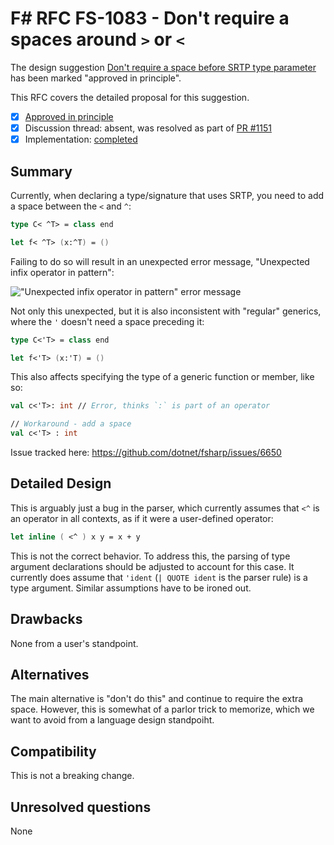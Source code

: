 # F# RFC FS-1083 - Don't require a spaces around `>` or `<`

The design suggestion [Don't require a space before SRTP type parameter](https://github.com/fsharp/fslang-suggestions/issues/668) has been marked "approved in principle".

This RFC covers the detailed proposal for this suggestion.

* [x] [Approved in principle](https://github.com/fsharp/fslang-suggestions/issues/668#issuecomment-443213791)
* [x] Discussion thread: absent, was resolved as part of [PR #1151](https://github.com/fsharp/fslang-suggestions/issues/1151)
* [x] Implementation: [completed](https://github.com/fsharp/fslang-suggestions/issues/1151)

## Summary

Currently, when declaring a type/signature that uses SRTP, you need to add a space between the `<` and `^`:

```fsharp
type C< ^T> = class end

let f< ^T> (x:^T) = ()
```

Failing to do so will result in an unexpected error message, "Unexpected infix operator in pattern":

!["Unexpected infix operator in pattern" error message](https://user-images.githubusercontent.com/32428601/39529555-43ea60ee-4e27-11e8-8f94-7f1a386c4f3d.png)

Not only this unexpected, but it is also inconsistent with "regular" generics, where the `'` doesn't need a space preceding it:

```fsharp
type C<'T> = class end

let f<'T> (x:'T) = ()
```

This also affects specifying the type of a generic function or member, like so:

```fsharp
val c<'T>: int // Error, thinks `:` is part of an operator

// Workaround - add a space
val c<'T> : int
```

Issue tracked here: https://github.com/dotnet/fsharp/issues/6650

## Detailed Design

This is arguably just a bug in the parser, which currently assumes that `<^` is an operator in all contexts, as if it were a user-defined operator:

```fsharp
let inline ( <^ ) x y = x + y
```

This is not the correct behavior. To address this, the parsing of type argument declarations should be adjusted to account for this case. It currently does assume that `'ident` (`| QUOTE ident` is the parser rule) is a type argument. Similar assumptions have to be ironed out.

## Drawbacks

None from a user's standpoint.

## Alternatives

The main alternative is "don't do this" and continue to require the extra space. However, this is somewhat of a parlor trick to memorize, which we want to avoid from a language design standpoiht.

## Compatibility

This is not a breaking change.

## Unresolved questions

None
